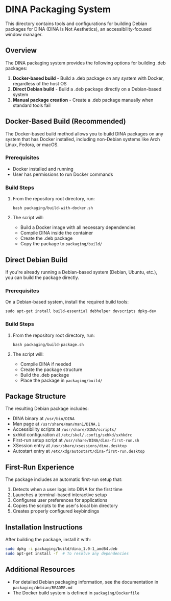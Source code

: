 # DINA Packaging System

This directory contains tools and configurations for building Debian packages for DINA (DINA Is Not Aesthetics), an accessibility-focused window manager.

## Overview

The DINA packaging system provides the following options for building .deb packages:

1. **Docker-based build** - Build a .deb package on any system with Docker, regardless of the host OS
2. **Direct Debian build** - Build a .deb package directly on a Debian-based system
3. **Manual package creation** - Create a .deb package manually when standard tools fail

## Docker-Based Build (Recommended)

The Docker-based build method allows you to build DINA packages on any system that has Docker installed, including non-Debian systems like Arch Linux, Fedora, or macOS.

### Prerequisites

- Docker installed and running
- User has permissions to run Docker commands

### Build Steps

1. From the repository root directory, run:
   ```
   bash packaging/build-with-docker.sh
   ```

2. The script will:
   - Build a Docker image with all necessary dependencies
   - Compile DINA inside the container
   - Create the .deb package
   - Copy the package to `packaging/build/`

## Direct Debian Build

If you're already running a Debian-based system (Debian, Ubuntu, etc.), you can build the package directly.

### Prerequisites

On a Debian-based system, install the required build tools:
```
sudo apt-get install build-essential debhelper devscripts dpkg-dev
```

### Build Steps

1. From the repository root directory, run:
   ```
   bash packaging/build-package.sh
   ```

2. The script will:
   - Compile DINA if needed
   - Create the package structure
   - Build the .deb package
   - Place the package in `packaging/build/`

## Package Structure

The resulting Debian package includes:

- DINA binary at `/usr/bin/DINA`
- Man page at `/usr/share/man/man1/DINA.1`
- Accessibility scripts at `/usr/share/DINA/scripts/`
- sxhkd configuration at `/etc/skel/.config/sxhkd/sxhkdrc`
- First-run setup script at `/usr/share/DINA/dina-first-run.sh`
- XSession entry at `/usr/share/xsessions/dina.desktop`
- Autostart entry at `/etc/xdg/autostart/dina-first-run.desktop`

## First-Run Experience

The package includes an automatic first-run setup that:

1. Detects when a user logs into DINA for the first time
2. Launches a terminal-based interactive setup
3. Configures user preferences for applications
4. Copies the scripts to the user's local bin directory
5. Creates properly configured keybindings

## Installation Instructions

After building the package, install it with:

```bash
sudo dpkg -i packaging/build/dina_1.0-1_amd64.deb
sudo apt-get install -f  # To resolve any dependencies
```

## Additional Resources

- For detailed Debian packaging information, see the documentation in `packaging/debian/README.md`
- The Docker build system is defined in `packaging/Dockerfile`